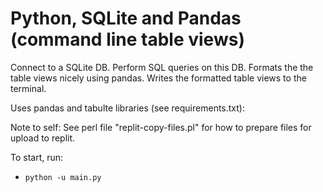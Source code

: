 # Python, SQLite and Pandas (command line table views)

Connect to a SQLite DB. Perform SQL queries on this DB. Formats the the table views nicely using pandas.
Writes the formatted table views to the terminal.

Uses pandas and tabulte libraries (see requirements.txt):

Note to self: See perl file "replit-copy-files.pl" for how to prepare files for upload to replit.

To start, run:

- `python -u main.py`
